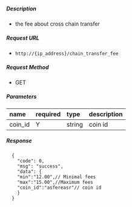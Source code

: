 
    
##### Description

- the fee about cross chain transfer

##### Request URL
- ` http://{ip_address}/chain_transfer_fee `
  
##### Request Method
- GET 

##### Parameters

|name|required|type|description|
|:----    |:---|:----- |-----   |
|coin_id |Y  |string |coin id  |

##### Response 

``` 
  {
    "code": 0,
	"msg": "success",
    "data": {
	"min":"12.00",// Minimal fees
	"max":"15.00",//Maximum fees
	"coin_id":"asfereasr"// coin id
    }
  }
```




